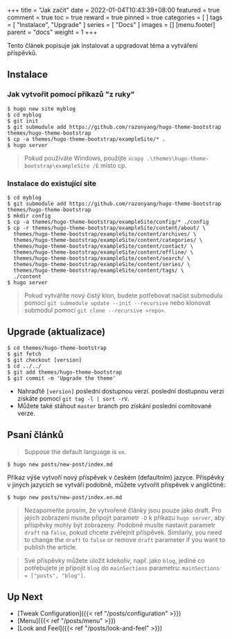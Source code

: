 +++
title = "Jak začít"
date = 2022-01-04T10:43:39+08:00
featured = true
comment = true
toc = true
reward = true
pinned = true
categories = [
]
tags = [
  "Instalace",
  "Upgrade"
]
series = [
  "Docs"
]
images = []
[menu.footer]
  parent = "docs"
  weight = 1
+++

Tento článek popisuje jak instalovat a upgradovat téma a vytváření příspěvků.

<!--more-->

## Instalace

### Jak vytvořit pomocí příkazů "z ruky"

```shell
$ hugo new site myblog
$ cd myblog
$ git init
$ git submodule add https://github.com/razonyang/hugo-theme-bootstrap themes/hugo-theme-bootstrap
$ cp -a themes/hugo-theme-bootstrap/exampleSite/* .
$ hugo server
```

> Pokud používáte Windows, použijte `xcopy .\themes\hugo-theme-bootstrap\exampleSite /E` místo cp.

### Instalace do existující site

```shell
$ cd myblog
$ git submodule add https://github.com/razonyang/hugo-theme-bootstrap themes/hugo-theme-bootstrap
$ mkdir config
$ cp -a themes/hugo-theme-bootstrap/exampleSite/config/* ./config
$ cp -r themes/hugo-theme-bootstrap/exampleSite/content/about/ \
  themes/hugo-theme-bootstrap/exampleSite/content/archives/ \
  themes/hugo-theme-bootstrap/exampleSite/content/categories/ \
  themes/hugo-theme-bootstrap/exampleSite/content/contact/ \
  themes/hugo-theme-bootstrap/exampleSite/content/offline/ \
  themes/hugo-theme-bootstrap/exampleSite/content/search/ \
  themes/hugo-theme-bootstrap/exampleSite/content/series/ \
  themes/hugo-theme-bootstrap/exampleSite/content/tags/ \
  ./content
$ hugo server
```

> Pokud vytváříte nový čistý klon, budete potřebovat načíst submodulu pomocí `git submodule update --init --recursive` nebo klonovat submodul pomocí `git clone --recursive <repo>`.

## Upgrade (aktualizace)

```shell
$ cd themes/hugo-theme-bootstrap
$ git fetch
$ git checkout [version]
$ cd ../../
$ git add themes/hugo-theme-bootstrap
$ git commit -m 'Upgrade the theme'
```

- Nahraďtě `[version]` poslední dostupnou verzí. poslední dostupnou verzi získáte pomocí `git tag -l | sort -rV`.
- Můžete také stáhout `master` branch pro získání poslední comitované verze.

## Psaní článků

> Suppose the default language is `en`.

```shell
$ hugo new posts/new-post/index.md
```

Příkaz výše vytvoří nový příspěvek v českém (defaultním) jazyce. Příspěvky v jiných jazycích se vytváří podobně, můžete vytvořit příspěvek v angličtině:


```shell
$ hugo new posts/new-post/index.en.md
```
> Nezapomeňte prosím, že vytvořené články jsou pouze jako draft. Pro jejich zobrazení musíte připojit parametr `-D` k příkazu `hugo server`, aby příspěvky mohly být zobrazeny.
> Podobně musíte nastavit parametr `draft` na `false`, pokud chcete zvěřejnit příspěvek.
> Similarly, you need to change the `draft` to `false` or remove `draft` parameter if you want to publish the article.

> Své příspěvky můžete uložit kdekoliv, např. jako `blog`, jediné co potřebujete je  připojit `blog` do `mainSections` parametru: `mainSections = ["posts", "blog"]`.

## Up Next

- [Tweak Configuration]({{< ref "/posts/configuration" >}})
- [Menu]({{< ref "/posts/menu" >}})
- [Look and Feel]({{< ref "/posts/look-and-feel" >}})
